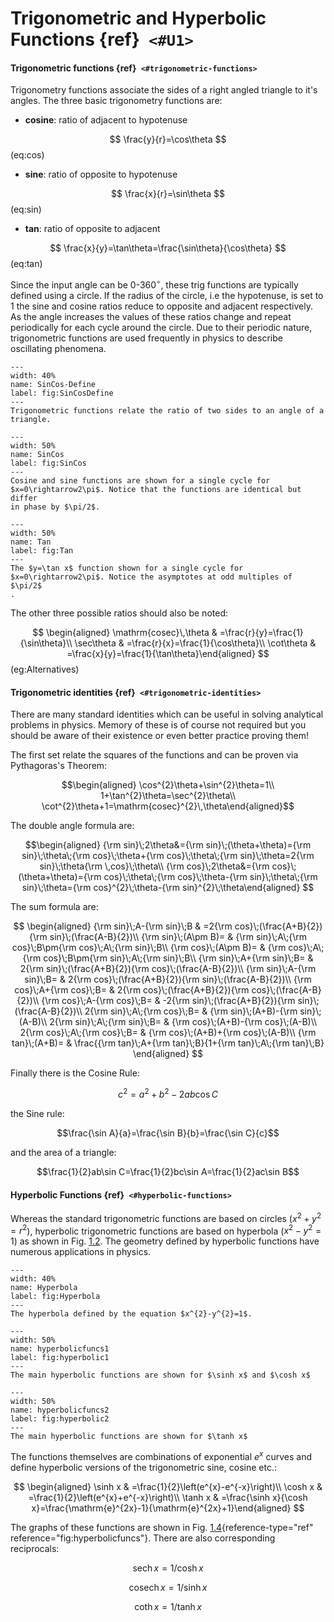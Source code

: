 Trigonometric and Hyperbolic Functions {ref}` <#U1>`
======================================

#### Trigonometric functions {ref}` <#trigonometric-functions>`

Trigonometry functions associate the sides of a right angled triangle to
it's angles. The three basic trigonometry functions are:

-   **cosine**: ratio of adjacent to hypotenuse 

$$
\frac{y}{r}=\cos\theta
$$ (eq:cos)

-   **sine**: ratio of opposite to hypotenuse 

$$
\frac{x}{r}=\sin\theta
$$ (eq:sin)

-   **tan**: ratio of opposite to adjacent

$$
\frac{x}{y}=\tan\theta=\frac{\sin\theta}{\cos\theta}
$$ (eq:tan)

Since the input angle can be 0-360$^{\circ}$, these trig functions are
typically defined using a circle. If the radius of the circle, i.e the
hypotenuse, is set to 1 the sine and cosine ratios reduce to opposite
and adjacent respectively. As the angle increases the values of these
ratios change and repeat periodically for each cycle around the circle.
Due to their periodic nature, trigonometric functions are used
frequently in physics to describe oscillating phenomena.


```{figure} ImagesB/Sin-cos-define.png
---
width: 40%
name: SinCos-Define
label: fig:SinCosDefine
---
Trigonometric functions relate the ratio of two sides to an angle of a
triangle.
```




```{figure} ImagesB/SinCos.png
---
width: 50%
name: SinCos
label: fig:SinCos
---
Cosine and sine functions are shown for a single cycle for
$x=0\rightarrow2\pi$. Notice that the functions are identical but differ
in phase by $\pi/2$.
```


```{figure} ImagesB/Tan.png
---
width: 50%
name: Tan
label: fig:Tan
---
The $y=\tan x$ function shown for a single cycle for
$x=0\rightarrow2\pi$. Notice the asymptotes at odd multiples of $\pi/2$
.
```


The other three possible ratios should also be noted:

$$
\begin{aligned}
\mathrm{cosec}\,\theta & =\frac{r}{y}=\frac{1}{\sin\theta}\\
\sec\theta & =\frac{r}{x}=\frac{1}{\cos\theta}\\
\cot\theta & =\frac{x}{y}=\frac{1}{\tan\theta}\end{aligned}
$$ (eg:Alternatives)


#### Trigonometric identities {ref}` <#trigonometric-identities>`

There are many standard identities which can be useful in solving
analytical problems in physics. Memory of these is of course not
required but you should be aware of their existence or even better
practice proving them!

The first set relate the squares of the functions and can be proven via
Pythagoras's Theorem: 

$$\begin{aligned}
\cos^{2}\theta+\sin^{2}\theta=1\\
1+\tan^{2}\theta=\sec^{2}\theta\\
\cot^{2}\theta+1=\mathrm{cosec}^{2}\,\theta\end{aligned}$$ 

The double
angle formula are: 

$$\begin{aligned}
{\rm sin}\;2\theta&={\rm sin}\;(\theta+\theta)={\rm sin}\;\theta\;{\rm cos}\;\theta+{\rm cos}\;\theta\;{\rm sin}\;\theta=2{\rm sin}\;\theta{\rm \,cos}\;\theta\\
{\rm cos}\;2\theta&={\rm cos}\;(\theta+\theta)={\rm cos}\;\theta\;{\rm cos}\;\theta-{\rm sin}\;\theta\;{\rm sin}\;\theta={\rm cos}^{2}\;\theta-{\rm sin}^{2}\;\theta\end{aligned}
$$

The sum formula are: 

$$
\begin{aligned}
{\rm sin}\;A-{\rm sin}\;B & =2{\rm cos}\;(\frac{A+B}{2}){\rm sin}\;(\frac{A-B}{2})\\
{\rm sin}\;(A\pm B)= & {\rm sin}\;A\;{\rm cos}\;B\pm{\rm cos}\;A\;{\rm sin}\;B\\
{\rm cos}\;(A\pm B)= & {\rm cos}\;A\;{\rm cos}\;B\pm{\rm sin}\;A\;{\rm sin}\;B\\
{\rm sin}\;A+{\rm sin}\;B= & 2{\rm sin}\;(\frac{A+B}{2}){\rm cos}\;(\frac{A-B}{2})\\
{\rm sin}\;A-{\rm sin}\;B= & 2{\rm cos}\;(\frac{A+B}{2}){\rm sin}\;(\frac{A-B}{2})\\
{\rm cos}\;A+{\rm cos}\;B= & 2{\rm cos}\;(\frac{A+B}{2}){\rm cos}\;(\frac{A-B}{2})\\
{\rm cos}\;A-{\rm cos}\;B= & -2{\rm sin}\;(\frac{A+B}{2}){\rm sin}\;(\frac{A-B}{2})\\
2{\rm sin}\;A\;{\rm cos}\;B= & {\rm sin}\;(A+B)-{\rm sin}\;(A-B)\\
2{\rm sin}\;A\;{\rm sin}\;B= & {\rm cos}\;(A+B)-{\rm cos}\;(A-B)\\
2{\rm cos}\;A\;{\rm cos}\;B= & {\rm cos}\;(A+B)+{\rm cos}\;(A-B)\\
{\rm tan}\;(A+B)= & \frac{{\rm tan}\;A+{\rm tan}\;B}{1+{\rm tan}\;A\;{\rm tan}\;B}
\end{aligned}
$$

Finally there is the Cosine Rule:

$$c^{2}=a^{2}+b^{2}-2ab\cos C$$

the Sine rule:

$$\frac{\sin A}{a}=\frac{\sin B}{b}=\frac{\sin C}{c}$$

and the area of a triangle:

$$\frac{1}{2}ab\sin C=\frac{1}{2}bc\sin A=\frac{1}{2}ac\sin B$$

#### Hyperbolic Functions {ref}` <#hyperbolic-functions>`

Whereas the standard trigonometric functions are based on circles
($x^{2}+y^{2}=r^{2}$), hyperbolic trigonometric functions are based on
hyperbola ($x^{2}-y^{2}=1$) as shown in
Fig. [1.2](#fig:Hyperbola). The geometry defined by hyperbolic
functions have numerous applications in physics.

```{figure} ImagesB/UnitHyperbola.png
---
width: 40%
name: Hyperbola
label: fig:Hyperbola
---
The hyperbola defined by the equation $x^{2}-y^{2}=1$.
```

```{figure} ImagesB/cosh_sinh.png
---
width: 50%
name: hyperbolicfuncs1
label: fig:hyperbolic1
---
The main hyperbolic functions are shown for $\sinh x$ and $\cosh x$
```

```{figure} ImagesB/tanh.png
---
width: 50%
name: hyperbolicfuncs2
label: fig:hyperbolic2
---
The main hyperbolic functions are shown for $\tanh x$
```


The functions themselves are combinations of exponential $e^{x}$ curves
and define hyperbolic versions of the trigonometric sine, cosine etc.:

$$
\begin{aligned}
\sinh x & =\frac{1}{2}\left(e^{x}-e^{-x}\right)\\
\cosh x & =\frac{1}{2}\left(e^{x}+e^{-x}\right)\\
\tanh x & =\frac{\sinh x}{\cosh x}=\frac{\mathrm{e}^{2x}-1}{\mathrm{e}^{2x}+1}\end{aligned}
$$


The graphs of these functions are shown in
Fig. [1.4](#fig:hyperbolicfuncs){reference-type="ref"
reference="fig:hyperbolicfuncs"}. There are also corresponding
reciprocals: 

$$\DeclareMathOperator{\sech}{sech} \sech x = 1/\cosh x$$

$$\DeclareMathOperator{\cosech}{cosech} \cosech x =1/\sinh x $$

$$\DeclareMathOperator{\coth}{coth} \coth x = 1/\tanh x$$
